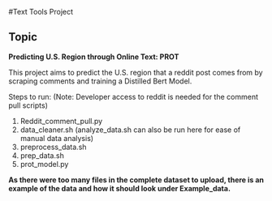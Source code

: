#Text Tools Project

## Topic

**Predicting U.S. Region through Online Text: PROT**

This project aims to predict the U.S. region that a reddit post comes from by scraping comments and training a Distilled Bert Model.

Steps to run: (Note: Developer access to reddit is needed for the comment pull scripts)
1. Reddit_comment_pull.py
2. data_cleaner.sh (analyze_data.sh can also be run here for ease of manual data analysis)
3. preprocess_data.sh
4. prep_data.sh
5. prot_model.py

**As there were too many files in the complete dataset to upload, there is an example of the data and how it should look under Example_data.**
